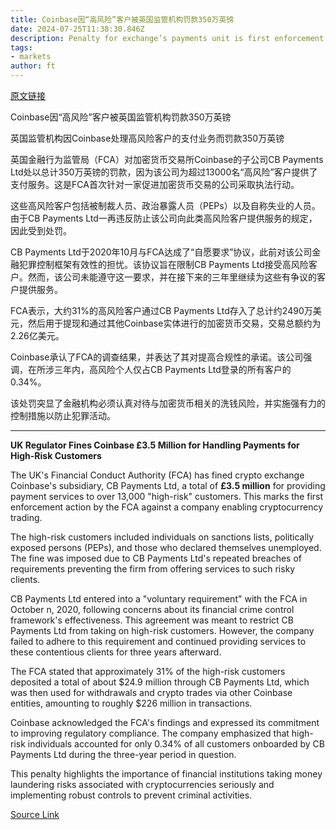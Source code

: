 ```yaml
---
title: Coinbase因“高风险”客户被英国监管机构罚款350万英镑
date: 2024-07-25T11:38:30.846Z
description: Penalty for exchange’s payments unit is first enforcement action by FCA against a firm enabling crypto trading
tags: 
- markets
author: ft
---
```


[原文链接](https://ft.com/content/b604e692-9992-408e-9831-2d371d0a2797)

Coinbase因“高风险”客户被英国监管机构罚款350万英镑

英国监管机构因Coinbase处理高风险客户的支付业务而罚款350万英镑

英国金融行为监管局（FCA）对加密货币交易所Coinbase的子公司CB Payments Ltd处以总计350万英镑的罚款，因为该公司为超过13000名“高风险”客户提供了支付服务。这是FCA首次针对一家促进加密货币交易的公司采取执法行动。

这些高风险客户包括被制裁人员、政治暴露人员（PEPs）以及自称失业的人员。由于CB Payments Ltd一再违反防止该公司向此类高风险客户提供服务的规定，因此受到处罚。

CB Payments Ltd于2020年10月与FCA达成了“自愿要求”协议，此前对该公司金融犯罪控制框架有效性的担忧。该协议旨在限制CB Payments Ltd接受高风险客户。然而，该公司未能遵守这一要求，并在接下来的三年里继续为这些有争议的客户提供服务。

FCA表示，大约31%的高风险客户通过CB Payments Ltd存入了总计约2490万美元，然后用于提现和通过其他Coinbase实体进行的加密货币交易，交易总额约为2.26亿美元。

Coinbase承认了FCA的调查结果，并表达了其对提高合规性的承诺。该公司强调，在所涉三年内，高风险个人仅占CB Payments Ltd登录的所有客户的0.34%。

该处罚突显了金融机构必须认真对待与加密货币相关的洗钱风险，并实施强有力的控制措施以防止犯罪活动。

---

 **UK Regulator Fines Coinbase £3.5 Million for Handling Payments for High-Risk Customers**

The UK's Financial Conduct Authority (FCA) has fined crypto exchange Coinbase's subsidiary, CB Payments Ltd, a total of **£3.5 million** for providing payment services to over 13,000 "high-risk" customers. This marks the first enforcement action by the FCA against a company enabling cryptocurrency trading.

The high-risk customers included individuals on sanctions lists, politically exposed persons (PEPs), and those who declared themselves unemployed. The fine was imposed due to CB Payments Ltd's repeated breaches of requirements preventing the firm from offering services to such risky clients.

CB Payments Ltd entered into a "voluntary requirement" with the FCA in October n, 2020, following concerns about its financial crime control framework's effectiveness. This agreement was meant to restrict CB Payments Ltd from taking on high-risk customers. However, the company failed to adhere to this requirement and continued providing services to these contentious clients for three years afterward.

The FCA stated that approximately 31% of the high-risk customers deposited a total of about $24.9 million through CB Payments Ltd, which was then used for withdrawals and crypto trades via other Coinbase entities, amounting to roughly $226 million in transactions.

Coinbase acknowledged the FCA's findings and expressed its commitment to improving regulatory compliance. The company emphasized that high-risk individuals accounted for only 0.34% of all customers onboarded by CB Payments Ltd during the three-year period in question.

This penalty highlights the importance of financial institutions taking money laundering risks associated with cryptocurrencies seriously and implementing robust controls to prevent criminal activities.

[Source Link](https://ft.com/content/b604e692-9992-408e-9831-2d371d0a2797)

